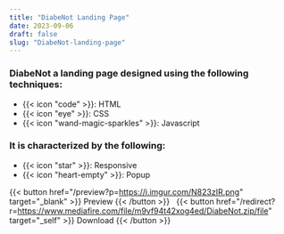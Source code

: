 ```yaml
---
title: "DiabeNot Landing Page"
date: 2023-09-06
draft: false
slug: "DiabeNot-landing-page"
---
```

### __DiabeNot__ a __landing page__ designed using the following techniques:
- {{< icon "code" >}}: HTML
- {{< icon "eye" >}}: CSS
- {{< icon "wand-magic-sparkles" >}}: Javascript  

### It is characterized by the following:
- {{< icon "star" >}}: Responsive
- {{< icon "heart-empty" >}}:  Popup

<!--adsense-->

{{< button href="/preview?p=https://i.imgur.com/N823zIR.png" target="_blank" >}}
Preview
{{< /button >}} &nbsp; {{< button href="/redirect?r=https://www.mediafire.com/file/m9vf94t42xog4ed/DiabeNot.zip/file" target="_self" >}}
Download
{{< /button >}}